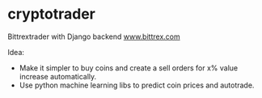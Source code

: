 # cryptotrader
Bittrextrader with Django backend
www.bittrex.com

Idea: 
- Make it simpler to buy coins and create a sell orders for x% value increase automatically.
- Use python machine learning libs to predict coin prices and autotrade.
